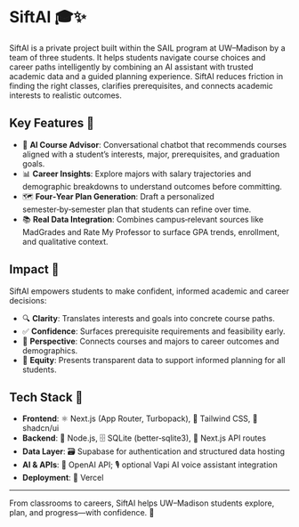 # SiftAI 🎓✨

SiftAI is a private project built within the SAIL program at UW–Madison by a team of three students. It helps students navigate course choices and career paths intelligently by combining an AI assistant with trusted academic data and a guided planning experience. SiftAI reduces friction in finding the right classes, clarifies prerequisites, and connects academic interests to realistic outcomes.

## Key Features 🔑

- 🤖 **AI Course Advisor**: Conversational chatbot that recommends courses aligned with a student’s interests, major, prerequisites, and graduation goals.
- 📊 **Career Insights**: Explore majors with salary trajectories and demographic breakdowns to understand outcomes before committing.
- 🗺️ **Four‑Year Plan Generation**: Draft a personalized semester‑by‑semester plan that students can refine over time.
- 📚 **Real Data Integration**: Combines campus‑relevant sources like MadGrades and Rate My Professor to surface GPA trends, enrollment, and qualitative context.

## Impact 🌟

SiftAI empowers students to make confident, informed academic and career decisions:
- 🔍 **Clarity**: Translates interests and goals into concrete course paths.
- ✅ **Confidence**: Surfaces prerequisite requirements and feasibility early.
- 🔭 **Perspective**: Connects courses and majors to career outcomes and demographics.
- 🤝 **Equity**: Presents transparent data to support informed planning for all students.

## Tech Stack 🧰

- **Frontend**: ⚛️ Next.js (App Router, Turbopack), 🎨 Tailwind CSS, 🧩 shadcn/ui
- **Backend**: 🧠 Node.js, 🗄️ SQLite (better‑sqlite3), 🔌 Next.js API routes
- **Data Layer**: 🗃️ Supabase for authentication and structured data hosting
- **AI & APIs**: 🧠 OpenAI API; 🎙️ optional Vapi AI voice assistant integration
- **Deployment**: 🚀 Vercel

---

From classrooms to careers, SiftAI helps UW–Madison students explore, plan, and progress—with confidence. 💫
